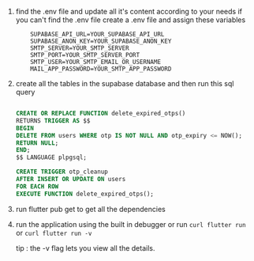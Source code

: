 1. find the .env file and update all it's content according to your needs 
    if you can't find the .env file create a .env file and assign these variables 

    ```.env
        SUPABASE_API_URL=YOUR_SUPABASE_API_URL
        SUPABASE_ANON_KEY=YOUR_SUPABASE_ANON_KEY
        SMTP_SERVER=YOUR_SMTP_SERVER
        SMTP_PORT=YOUR_SMTP_SERVER_PORT
        SMTP_USER=YOUR_SMTP_EMAIL_OR_USERNAME
        MAIL_APP_PASSWORD=YOUR_SMTP_APP_PASSWORD
    ```

2. create all the tables in the supabase database and then run this sql query

    ```sql

    CREATE OR REPLACE FUNCTION delete_expired_otps()
    RETURNS TRIGGER AS $$
    BEGIN
    DELETE FROM users WHERE otp IS NOT NULL AND otp_expiry <= NOW();
    RETURN NULL;
    END;
    $$ LANGUAGE plpgsql;

    CREATE TRIGGER otp_cleanup
    AFTER INSERT OR UPDATE ON users
    FOR EACH ROW
    EXECUTE FUNCTION delete_expired_otps();

    ```

3. run flutter pub get to get all the dependencies

4. run the application using the built in debugger or run ```curl flutter run ``` or ```curl flutter run -v ```

    tip : the -v flag lets you view all the details.

